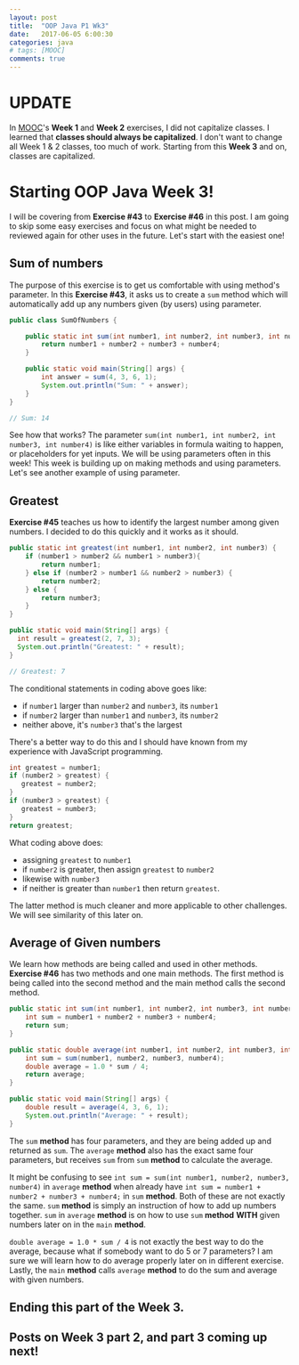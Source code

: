 ```yaml
---
layout: post
title:  "OOP Java P1 Wk3"
date:   2017-06-05 6:00:30
categories: java
# tags: [MOOC]
comments: true
---
```


# UPDATE
In [MOOC][MOOC]'s <strong>Week 1</strong> and <strong>Week 2</strong> exercises, I did not capitalize classes. I learned that <strong>classes should always be capitalized</strong>. I don't want to change all Week 1 & 2 classes, too much of work. Starting from this <strong>Week 3</strong> and on, classes are capitalized.

# Starting OOP Java Week 3!

I will be covering from <strong>Exercise #43</strong> to <strong>Exercise #46</strong> in this post. I am going to skip some easy exercises and focus on what might be needed to reviewed again for other uses in the future. Let's start with the easiest one!

## Sum of numbers

The purpose of this exercise is to get us comfortable with using method's parameter. In this <strong>Exercise #43</strong>, it asks us to create a `sum` method which will automatically add up any numbers given (by users) using parameter.

```java
public class SumOfNumbers {

    public static int sum(int number1, int number2, int number3, int number4) {
        return number1 + number2 + number3 + number4;
    }

    public static void main(String[] args) {
        int answer = sum(4, 3, 6, 1);
        System.out.println("Sum: " + answer);
    }
}

// Sum: 14
```  

See how that works? The parameter `sum(int number1, int number2, int number3, int number4)` is like either variables in formula waiting to happen, or placeholders for yet inputs. We will be using parameters often in this week! This week is building up on making methods and using parameters. Let's see another example of using parameter.

## Greatest

<strong>Exercise #45</strong> teaches us how to identify the largest number among given numbers. I decided to do this quickly and it works as it should.

```java
public static int greatest(int number1, int number2, int number3) {
    if (number1 > number2 && number1 > number3){
        return number1;
    } else if (number2 > number1 && number2 > number3) {
        return number2;
    } else {
        return number3;
    }
}

public static void main(String[] args) {
  int result = greatest(2, 7, 3);
  System.out.println("Greatest: " + result);
}

// Greatest: 7
```

The conditional statements in coding above goes like:

- if `number1` larger than `number2` and `number3`, its `number1`
- if `number2` larger than `number1` and `number3`, its `number2`
- neither above, it's `number3` that's the largest

There's a better way to do this and I should have known from my experience with JavaScript programming.

```java
int greatest = number1;
if (number2 > greatest) {
   greatest = number2;
}
if (number3 > greatest) {
   greatest = number3;
}
return greatest;
```

What coding above does:

- assigning `greatest` to `number1`
- if `number2` is greater, then assign `greatest` to `number2`
- likewise with `number3`
- if neither is greater than `number1` then return `greatest`.  

The latter method is much cleaner and more applicable to other challenges. We will see similarity of this later on.

## Average of Given numbers

<!-- I am not 100% familiar with Java's parameters and arguments, but I would like to note that parameters are arguments when they are being called into other methods. If they are not being called and used into other methods, then they are just parameters. -->

We learn how methods are being called and used in other methods. <strong>Exercise #46</strong>  has two methods and one main methods. The first method is being called into the second method and the main method calls the second method.

```java
public static int sum(int number1, int number2, int number3, int number4) {
    int sum = number1 + number2 + number3 + number4;
    return sum;
}

public static double average(int number1, int number2, int number3, int number4) {
    int sum = sum(number1, number2, number3, number4);
    double average = 1.0 * sum / 4;
    return average;
}

public static void main(String[] args) {
    double result = average(4, 3, 6, 1);
    System.out.println("Average: " + result);
}
```

The `sum` <strong>method</strong> has four parameters, and they are being added up and returned as `sum`. The `average` <strong>method</strong> also has the exact same four parameters, but receives `sum` from `sum` <strong>method</strong> to calculate the average.

It might be confusing to see `int sum = sum(int number1, number2, number3, number4)` in `average` <strong>method</strong> when already have `int sum = number1 + number2 + number3 + number4;` in `sum` <strong>method</strong>. Both of these are not exactly the same. `sum` <strong>method</strong> is simply an instruction of how to add up numbers together. `sum` in `average` <strong>method</strong> is on how to use `sum` <strong>method</strong> <strong>WITH</strong> given numbers later on in the `main` <strong>method</strong>.

`double average = 1.0 * sum / 4` is not exactly the best way to do the average, because what if somebody want to do 5 or 7 parameters? I am sure we will learn how to do average properly later on in different exercise. Lastly, the `main` <strong>method</strong> calls `average` <strong>method</strong> to do the sum and average with given numbers.  

## Ending this part of the Week 3.

## Posts on Week 3 part 2, and part 3 coming up next!


[MOOC]: https://www.mooc.fi/
